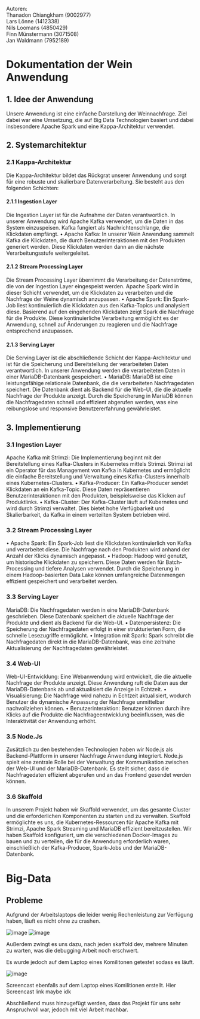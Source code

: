 Autoren:  
Thanadon Chiangkham (9002977)  
Lars Lönne (1412338)  
Nils Loomans (4850429)  
Finn Münstermann (3071508)  
Jan Waldmann (7952189)

 
# Dokumentation der Wein Anwendung
## 1. Idee der Anwendung
Unsere Anwendung ist eine einfache Darstellung der Weinnachfrage. Ziel dabei war eine Umsetzung, die auf Big Data Technologien basiert und dabei insbesondere Apache Spark und eine Kappa-Architektur verwendet.

## 2. Systemarchitektur

### 2.1 Kappa-Architektur
Die Kappa-Architektur bildet das Rückgrat unserer Anwendung und sorgt für eine robuste und skalierbare Datenverarbeitung. Sie besteht aus den folgenden Schichten:

#### 2.1.1 Ingestion Layer
Die Ingestion Layer ist für die Aufnahme der Daten verantwortlich. In unserer Anwendung wird Apache Kafka verwendet, um die Daten in das System einzuspeisen. Kafka fungiert als Nachrichtenschlange, die Klickdaten empfängt.
•	Apache Kafka: In unserer Wein Anwendung sammelt Kafka die Klickdaten, die durch Benutzerinteraktionen mit den Produkten generiert werden. Diese Klickdaten werden dann an die nächste Verarbeitungsstufe weitergeleitet.
#### 2.1.2 Stream Processing Layer
Die Stream Processing Layer übernimmt die Verarbeitung der Datenströme, die von der Ingestion Layer eingespeist werden. Apache Spark wird in dieser Schicht verwendet, um die Klickdaten zu verarbeiten und die Nachfrage der Weine dynamisch anzupassen.
•	Apache Spark: Ein Spark-Job liest kontinuierlich die Klickdaten aus den Kafka-Topics und analysiert diese. Basierend auf den eingehenden Klickdaten zeigt Spark die Nachfrage für die Produkte. Diese kontinuierliche Verarbeitung ermöglicht es der Anwendung, schnell auf Änderungen zu reagieren und die Nachfrage entsprechend anzupassen. 

#### 2.1.3 Serving Layer
Die Serving Layer ist die abschließende Schicht der Kappa-Architektur und ist für die Speicherung und Bereitstellung der verarbeiteten Daten verantwortlich. In unserer Anwendung werden die verarbeiteten Daten in einer MariaDB-Datenbank gespeichert.
•	MariaDB: MariaDB ist eine leistungsfähige relationale Datenbank, die die verarbeiteten Nachfragedaten speichert. Die Datenbank dient als Backend für die Web-UI, die die aktuelle Nachfrage der Produkte anzeigt. Durch die Speicherung in MariaDB können die Nachfragedaten schnell und effizient abgerufen werden, was eine reibungslose und responsive Benutzererfahrung gewährleistet.
## 3. Implementierung
### 3.1 Ingestion Layer
Apache Kafka mit Strimzi: Die Implementierung beginnt mit der Bereitstellung eines Kafka-Clusters in Kubernetes mittels Strimzi. Strimzi ist ein Operator für das Management von Kafka in Kubernetes und ermöglicht die einfache Bereitstellung und Verwaltung eines Kafka-Clusters innerhalb eines Kubernetes-Clusters.
•	Kafka-Producer: Ein Kafka-Producer sendet Klickdaten an ein Kafka-Topic. Diese Daten repräsentieren Benutzerinteraktionen mit den Produkten, beispielsweise das Klicken auf Produktlinks.
•	Kafka-Cluster: Der Kafka-Cluster läuft auf Kubernetes und wird durch Strimzi verwaltet. Dies bietet hohe Verfügbarkeit und Skalierbarkeit, da Kafka in einem verteilten System betrieben wird.
### 3.2 Stream Processing Layer
•	Apache Spark: Ein Spark-Job liest die Klickdaten kontinuierlich von Kafka und verarbeitet diese. Die Nachfrage nach den Produkten wird anhand der Anzahl der Klicks dynamisch angepasst.
•	Hadoop: Hadoop wird genutzt, um historische Klickdaten zu speichern. Diese Daten werden für Batch-Processing und tiefere Analysen verwendet. Durch die Speicherung in einem Hadoop-basierten Data Lake können umfangreiche Datenmengen effizient gespeichert und verarbeitet werden.

### 3.3 Serving Layer
MariaDB: Die Nachfragedaten werden in eine MariaDB-Datenbank geschrieben. Diese Datenbank speichert die aktuelle Nachfrage der Produkte und dient als Backend für die Web-UI.
•	Datenpersistenz: Die Speicherung der Nachfragedaten erfolgt in einer strukturierten Form, die schnelle Lesezugriffe ermöglicht.
•	Integration mit Spark: Spark schreibt die Nachfragedaten direkt in die MariaDB-Datenbank, was eine zeitnahe Aktualisierung der Nachfragedaten gewährleistet.
### 3.4 Web-UI
Web-UI-Entwicklung: Eine Webanwendung wird entwickelt, die die aktuelle Nachfrage der Produkte anzeigt. Diese Anwendung ruft die Daten aus der MariaDB-Datenbank ab und aktualisiert die Anzeige in Echtzeit.
•	Visualisierung: Die Nachfrage wird nahezu in Echtzeit aktualisiert, wodurch Benutzer die dynamische Anpassung der Nachfrage unmittelbar nachvollziehen können.
•	Benutzerinteraktion: Benutzer können durch ihre Klicks auf die Produkte die Nachfrageentwicklung beeinflussen, was die Interaktivität der Anwendung erhöht.
### 3.5 Node.Js
Zusätzlich zu den bestehenden Technologien haben wir Node.js als Backend-Plattform in unserer Nachfrage Anwendung integriert. Node.js spielt eine zentrale Rolle bei der Verwaltung der Kommunikation zwischen der Web-UI und der MariaDB-Datenbank. Es stellt sicher, dass die Nachfragedaten effizient abgerufen und an das Frontend gesendet werden können.
### 3.6 Skaffold
In unserem Projekt haben wir Skaffold verwendet, um das gesamte Cluster und die erforderlichen Komponenten zu starten und zu verwalten. Skaffold ermöglichte es uns, die Kubernetes-Ressourcen für Apache Kafka mit Strimzi, Apache Spark Streaming und MariaDB effizient bereitzustellen. Wir haben Skaffold konfiguriert, um die verschiedenen Docker-Images zu bauen und zu verteilen, die für die Anwendung erforderlich waren, einschließlich der Kafka-Producer, Spark-Jobs und der MariaDB-Datenbank.

# Big-Data

## Probleme

Aufgrund der Arbeitslaptops die leider wenig Rechenleistung zur Verfügung haben, läuft es nicht ohne zu crashen.

![image](https://github.com/user-attachments/assets/9a0fd5c7-de05-495d-adc4-15dbce34ed03)
![image](https://github.com/user-attachments/assets/e4f9f4f9-b1a7-478d-9b0a-04909b783ff0)

Außerdem zwingt es uns dazu, nach jeden skaffold dev, mehrere Minuten zu warten, was die debugging Arbeit noch erschwert.


Es wurde jedoch auf dem Laptop eines Komilitonen getestet sodass es läuft.

![image](https://github.com/user-attachments/assets/9f8efbf3-423a-4a58-a7f2-fd2b1c45b5cc)

Screencast ebenfalls auf dem Laptop eines Komilitionen erstellt.
Hier Screencast link maybe idk

Abschließend muss hinzugefügt werden, dass das Projekt für uns sehr Anspruchvoll war, jedoch mit viel Arbeit machbar.
